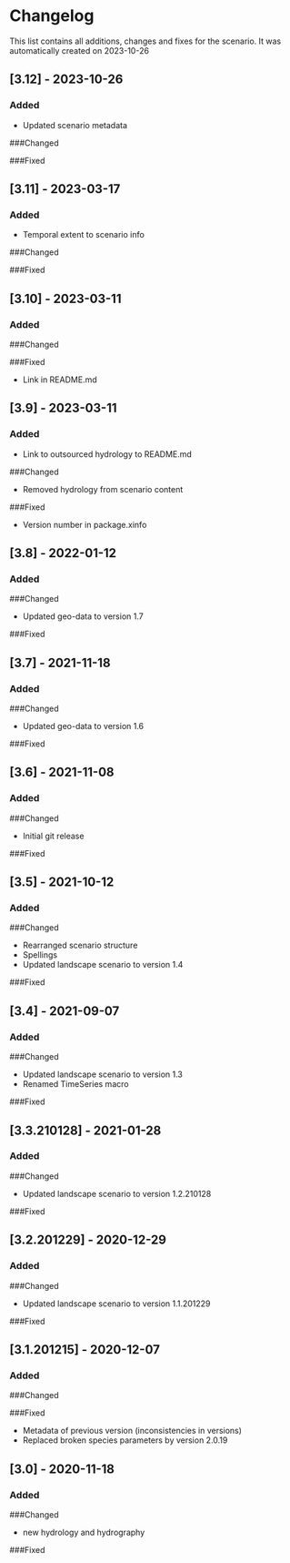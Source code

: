 # Changelog
This list contains all additions, changes and fixes for the scenario.
It was automatically created on 2023-10-26

## [3.12] - 2023-10-26
### Added
- Updated scenario metadata

###Changed

###Fixed


## [3.11] - 2023-03-17
### Added
- Temporal extent to scenario info

###Changed

###Fixed


## [3.10] - 2023-03-11
### Added

###Changed

###Fixed
- Link in README.md


## [3.9] - 2023-03-11
### Added
- Link to outsourced hydrology to README.md

###Changed
- Removed hydrology from scenario content

###Fixed
- Version number in package.xinfo


## [3.8] - 2022-01-12
### Added

###Changed
- Updated geo-data to version 1.7

###Fixed


## [3.7] - 2021-11-18
### Added

###Changed
- Updated geo-data to version 1.6

###Fixed


## [3.6] - 2021-11-08
### Added

###Changed
- Initial git release

###Fixed


## [3.5] - 2021-10-12
### Added

###Changed
- Rearranged scenario structure
- Spellings
- Updated landscape scenario to version 1.4

###Fixed


## [3.4] - 2021-09-07
### Added

###Changed
- Updated landscape scenario to version 1.3
- Renamed TimeSeries macro

###Fixed


## [3.3.210128] - 2021-01-28
### Added

###Changed
- Updated landscape scenario to version 1.2.210128

###Fixed


## [3.2.201229] - 2020-12-29
### Added

###Changed
- Updated landscape scenario to version 1.1.201229

###Fixed


## [3.1.201215] - 2020-12-07
### Added

###Changed

###Fixed
- Metadata of previous version (inconsistencies in versions)
- Replaced broken species parameters by version 2.0.19


## [3.0] - 2020-11-18
### Added

###Changed
- new hydrology and hydrography

###Fixed
